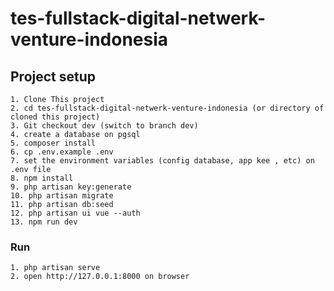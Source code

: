 # tes-fullstack-digital-netwerk-venture-indonesia

## Project setup
```
1. Clone This project
2. cd tes-fullstack-digital-netwerk-venture-indonesia (or directory of cloned this project)
3. Git checkout dev (switch to branch dev)
4. create a database on pgsql
5. composer install
6. cp .env.example .env
7. set the environment variables (config database, app kee , etc) on .env file
8. npm install
9. php artisan key:generate
10. php artisan migrate
11. php artisan db:seed
12. php artisan ui vue --auth
13. npm run dev 

```

### Run
```
1. php artisan serve
2. open http://127.0.0.1:8000 on browser

```
